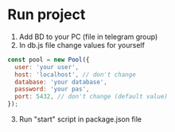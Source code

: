 # Run project

1. Add BD to your PC (file in telegram group)
2. In db.js file change values for yourself
```javascript
const pool = new Pool({
  user: 'your user',
  host: 'localhost', // don't change
  database: 'your database',
  password: 'your pas',
  port: 5432, // don't change (default value)
});
```
3. Run "start" script in package.json file
